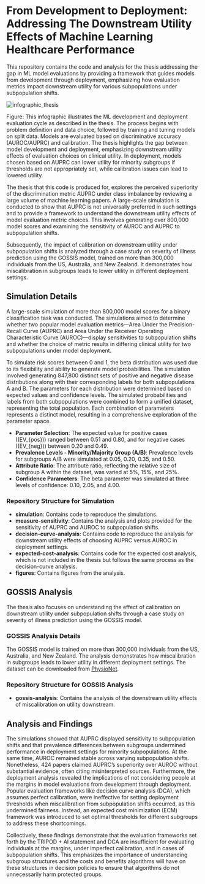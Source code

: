 # From Development to Deployment: Addressing The Downstream Utility Effects of Machine Learning Healthcare Performance

This repository contains the code and analysis for the thesis addressing the gap in ML model evaluations by providing a framework that guides models from development through deployment, emphasizing how evaluation metrics impact downstream utility for various subpopulations under subpopulation shifts.

![infographic_thesis](https://github.com/Lassehhansen/binary-eval-utility/assets/54820693/ee0332c5-58f2-4302-9f56-d51e80fd9597)

Figure: This infographic illustrates the ML development and deployment evaluation cycle as described in the thesis. The process begins with problem definition and data choice, followed by training and tuning models on split data. Models are evaluated based on discriminative accuracy (AUROC/AUPRC) and calibration. The thesis highlights the gap between model development and deployment, emphasizing downstream utility effects of evaluation choices on clinical utility. In deployment, models chosen based on AUPRC can lower utility for minority subgroups if thresholds are not appropriately set, while calibration issues can lead to lowered utility.

The thesis that this code is produced for, explores the perceived superiority of the discrimination metric AUPRC under class imbalance by reviewing a large volume of machine learning papers. A large-scale simulation is conducted to show that AUPRC is not universally preferred in such settings and to provide a framework to understand the downstream utility effects of model evaluation metric choices. This involves generating over 800,000 model scores and examining the sensitivity of AUROC and AUPRC to subpopulation shifts. 

Subsequently, the impact of calibration on downstream utility under subpopulation shifts is analyzed through a case study on severity of illness prediction using the GOSSIS model, trained on more than 300,000 individuals from the US, Australia, and New Zealand. It demonstrates how miscalibration in subgroups leads to lower utility in different deployment settings.

## Simulation Details

A large-scale simulation of more than 800,000 model scores for a binary classification task was conducted. The simulations aimed to determine whether two popular model evaluation metrics—Area Under the Precision-Recall Curve (AUPRC) and Area Under the Receiver Operating Characteristic Curve (AUROC)—display sensitivities to subpopulation shifts and whether the choice of metric results in differing clinical utility for two subpopulations under model deployment.

To simulate risk scores between 0 and 1, the beta distribution was used due to its flexibility and ability to generate model probabilities. The simulation involved generating 847,800 distinct sets of positive and negative disease distributions along with their corresponding labels for both subpopulations A and B. The parameters for each distribution were determined based on expected values and confidence levels. The simulated probabilities and labels from both subpopulations were combined to form a unified dataset, representing the total population. Each combination of parameters represents a distinct model, resulting in a comprehensive exploration of the parameter space.

- **Parameter Selection**: The expected value for positive cases (\(EV_{pos}\)) ranged between 0.51 and 0.80, and for negative cases (\(EV_{neg}\)) between 0.20 and 0.49.
- **Prevalence Levels - Minority/Majority Group (A/B)**: Prevalence levels for subgroups A/B were simulated at 0.05, 0.20, 0.35, and 0.50.
- **Attribute Ratio**: The attribute ratio, reflecting the relative size of subgroup A within the dataset, was varied at 5\%, 15\%, and 25\%.
- **Confidence Parameters**: The beta parameter was simulated at three levels of confidence: 0.10, 2.05, and 4.00.

### Repository Structure for Simulation

- **simulation**: Contains code to reproduce the simulations.
- **measure-sensitivity**: Contains the analysis and plots provided for the sensitivity of AUPRC and AUROC to subpopulation shifts.
- **decision-curve-analysis**: Contains code to reproduce the analysis for downstream utility effects of choosing AUPRC versus AUROC in deployment settings.
- **expected-cost-analysis**: Contains code for the expected cost analysis, which is not included in the thesis but follows the same process as the decision-curve analysis.
- **figures**: Contains figures from the analysis.

## GOSSIS Analysis

The thesis also focuses on understanding the effect of calibration on downstream utility under subpopulation shifts through a case study on severity of illness prediction using the GOSSIS model.

### GOSSIS Analysis Details

The GOSSIS model is trained on more than 300,000 individuals from the US, Australia, and New Zealand. The analysis demonstrates how miscalibration in subgroups leads to lower utility in different deployment settings. The dataset can be downloaded from [PhysioNet](https://physionet.org/content/gossis-1-eicu/1.0.0/).

### Repository Structure for GOSSIS Analysis

- **gossis-analysis**: Contains the analysis of the downstream utility effects of miscalibration on utility downstream.

## Analysis and Findings

The simulations showed that AUPRC displayed sensitivity to subpopulation shifts and that prevalence differences between subgroups undermined performance in deployment settings for minority subpopulations. At the same time, AUROC remained stable across varying subpopulation shifts. Nonetheless, 424 papers claimed AUPRC’s superiority over AUROC without substantial evidence, often citing misinterpreted sources. Furthermore, the deployment analysis revealed the implications of not considering people at the margins in model evaluations from development through deployment. Popular evaluation frameworks like decision curve analysis (DCA), which assumes perfect calibration, were ineffective for setting deployment thresholds when miscalibration from subpopulation shifts occurred, as this undermined fairness. Instead, an expected cost minimization (ECM) framework was introduced to set optimal thresholds for different subgroups to address these shortcomings.

Collectively, these findings demonstrate that the evaluation frameworks set forth by the TRIPOD + AI statement and DCA are insufficient for evaluating individuals at the margins, under imperfect calibration, and in cases of subpopulation shifts. This emphasizes the importance of understanding subgroup structures and the costs and benefits algorithms will have on these structures in decision policies to ensure that algorithms do not unnecessarily harm protected groups.
